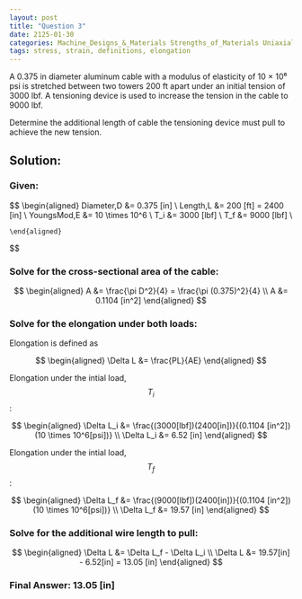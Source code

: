 ```yaml
---
layout: post
title: "Question 3"
date: 2125-01-30
categories: Machine_Designs_&_Materials Strengths_of_Materials Uniaxial_Loading_and_Deformation
tags: stress, strain, definitions, elongation
---
```


A 0.375 in diameter aluminum cable with a modulus of elasticity of 10 × 10⁶ psi is stretched between two towers 200 ft apart under an initial tension of 3000 lbf. A tensioning device is used to increase the tension in the cable to 9000 lbf.

Determine the additional length of cable the tensioning device must pull to achieve the new tension.

<!--more-->

## Solution:

### Given:

$$
    \begin{aligned}
        Diameter,D &= 0.375 [in] \\
        Length,L &= 200 [ft] = 2400 [in] \\
        YoungsMod,E &= 10 \times 10^6 \\
        T_i &= 3000 [lbf] \\
        T_f &= 9000 [lbf] \\

    \end{aligned}
$$

### Solve for the cross-sectional area of the cable:

$$
    \begin{aligned}
        A &= \frac{\pi D^2}{4} = \frac{\pi (0.375)^2}{4} \\
        A &= 0.1104 [in^2]
    \end{aligned}
$$

### Solve for the elongation under both loads:

Elongation is defined as

$$
    \begin{aligned}
        \Delta L &= \frac{PL}{AE}
    \end{aligned}
$$

Elongation under the intial load, $$T_i$$:

$$
    \begin{aligned}
        \Delta L_i &= \frac{(3000[lbf])(2400[in])}{(0.1104 [in^2])(10 \times 10^6[psi])} \\
        \Delta L_i &= 6.52 [in]
    \end{aligned}
$$

Elongation under the intial load, $$T_f$$:

$$
    \begin{aligned}
        \Delta L_f &= \frac{(9000[lbf])(2400[in])}{(0.1104 [in^2])(10 \times 10^6[psi])} \\
        \Delta L_f &= 19.57 [in]
    \end{aligned}
$$

### Solve for the additional wire length to pull:

$$
    \begin{aligned}
        \Delta L &= \Delta L_f - \Delta L_i \\
        \Delta L &= 19.57[in] - 6.52[in] = 13.05 [in]
    \end{aligned}
$$

### Final Answer: 13.05 [in]